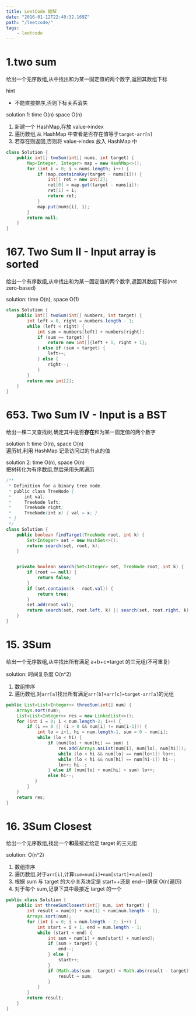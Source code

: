 ```yaml
---
title: LeetCode 题解
date: "2016-01-12T22:40:32.169Z"
path: "/leetcode/"
tags:
    - leetcode
---
```


# 1.two sum

给出一个无序数组,从中找出和为某一固定值的两个数字,返回其数组下标

hint

* 不能直接排序,否则下标关系消失

solution 1: time O(n) space O(n)

1. 新建一个 HashMap,存放 value->index
2. 遍历数组,从 HashMap 中查看是否存在值等于`target-arr[n]`
3. 若存在则返回,否则将 value->index 放入 HashMap 中

```java
class Solution {
    public int[] twoSum(int[] nums, int target) {
        Map<Integer, Integer> map = new HashMap<>();
        for (int i = 0; i < nums.length; i++) {
            if (map.containsKey(target - nums[i])) {
                int[] ret = new int[2];
                ret[0] = map.get(target - nums[i]);
                ret[1] = i;
                return ret;
            }
            map.put(nums[i], i);
        }
        return null;
    }
}
```

# 167. Two Sum II - Input array is sorted

给出一个有序数组,从中找出和为某一固定值的两个数字,返回其数组下标(not zero-based)

solution: time O(n), space O(1)

```java
class Solution {
    public int[] twoSum(int[] numbers, int target) {
        int left = 0, right = numbers.length - 1;
        while (left < right) {
            int sum = numbers[left] + numbers[right];
            if (sum == target) {
                return new int[]{left + 1, right + 1};
            } else if (sum < target) {
                left++;
            } else {
                right--;
            }
        }
        return new int[2];
    }
}
```

# 653. Two Sum IV - Input is a BST

给出一棵二叉查找树,确定其中是否**存在**和为某一固定值的两个数字

solution 1: time O(n), space O(n)  
遍历树,利用 HashMap 记录访问过的节点的值

solution 2: time O(n), space O(n)  
把树转化为有序数组,然后采用头尾遍历

```java
/**
 * Definition for a binary tree node.
 * public class TreeNode {
 *     int val;
 *     TreeNode left;
 *     TreeNode right;
 *     TreeNode(int x) { val = x; }
 * }
 */
class Solution {
    public boolean findTarget(TreeNode root, int k) {
        Set<Integer> set = new HashSet<>();
        return search(set, root, k);
    }


    private boolean search(Set<Integer> set, TreeNode root, int k) {
        if (root == null) {
            return false;
        }
        if (set.contains(k - root.val)) {
            return true;
        }
        set.add(root.val);
        return search(set, root.left, k) || search(set, root.right, k);
    }
}
```

# 15. 3Sum

给出一个无序数组,从中找出所有满足 a+b+c=target 的三元组(不可重复)

solution: 时间复杂度 O(n^2)

1. 数组排序
2. 遍历数组,对`arr[a]`找出所有满足`arr[b]+arr[c]=target-arr[a]`的元组

```java
public List<List<Integer>> threeSum(int[] num) {
    Arrays.sort(num);
    List<List<Integer>> res = new LinkedList<>();
    for (int i = 0; i < num.length-2; i++) {
        if (i == 0 || (i > 0 && num[i] != num[i-1])) {
            int lo = i+1, hi = num.length-1, sum = 0 - num[i];
            while (lo < hi) {
                if (num[lo] + num[hi] == sum) {
                    res.add(Arrays.asList(num[i], num[lo], num[hi]));
                    while (lo < hi && num[lo] == num[lo+1]) lo++;
                    while (lo < hi && num[hi] == num[hi-1]) hi--;
                    lo++; hi--;
                } else if (num[lo] + num[hi] < sum) lo++;
                else hi--;
           }
        }
    }
    return res;
}
```

# 16. 3Sum Closest

给出一个无序数组,找出一个**和**最接近给定 target 的三元组

solution: O(n^2)

1. 数组排序
2. 遍历数组,对于`arr[i]`,计算`sum=num[i]+num[start]+num[end]`
3. 根据 sum 与 target 的大小关系决定是 start++还是 end--(确保 O(n)遍历)
4. 对于每个 sum,记录下其中最接近 target 的一个

```java
public class Solution {
    public int threeSumClosest(int[] num, int target) {
        int result = num[0] + num[1] + num[num.length - 1];
        Arrays.sort(num);
        for (int i = 0; i < num.length - 2; i++) {
            int start = i + 1, end = num.length - 1;
            while (start < end) {
                int sum = num[i] + num[start] + num[end];
                if (sum > target) {
                    end--;
                } else {
                    start++;
                }
                if (Math.abs(sum - target) < Math.abs(result - target)) {
                    result = sum;
                }
            }
        }
        return result;
    }
}
```
